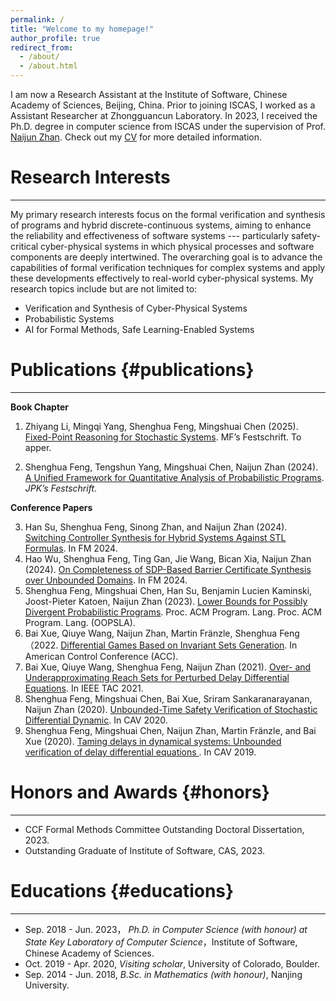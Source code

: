 ```yaml
---
permalink: /
title: "Welcome to my homepage!"
author_profile: true
redirect_from: 
  - /about/
  - /about.html
---
```


I am now a Research Assistant at the Institute of Software, Chinese Academy of Sciences, Beijing, China. Prior to joining ISCAS, I worked as a Assistant Researcher at Zhongguancun Laboratory. In 2023, I received the Ph.D. degree in computer science from ISCAS under the supervision of Prof. [Naijun Zhan](https://lcs.ios.ac.cn/~znj/). Check out my [CV](/files/CV_Shenghua_Feng.pdf) for more detailed information.

# Research Interests
------
My primary research interests focus on the formal verification and synthesis of programs and hybrid discrete-continuous systems, aiming to enhance the reliability and effectiveness of software systems --- particularly safety-critical cyber-physical systems in which physical processes and software components are deeply intertwined. The overarching goal is to advance the capabilities of formal verification techniques for complex systems and apply these developments effectively to real-world cyber-physical systems. My research topics include but are not limited to:
- Verification and Synthesis of Cyber-Physical Systems
- Probabilistic Systems
- AI for Formal Methods, Safe Learning-Enabled Systems


# Publications {#publications}
------

  **Book Chapter**
  1. Zhiyang Li, Mingqi Yang, Shenghua Feng, Mingshuai Chen (2025). [Fixed-Point Reasoning for Stochastic Systems](/#publications). MF’s Festschrift. To apper.

  2. Shenghua Feng, Tengshun Yang, Mingshuai Chen, Naijun Zhan (2024). [A Unified Framework for Quantitative Analysis of Probabilistic Programs](/files/jpk-60.pdf). *JPK’s Festschrift*.

  **Conference Papers**
  <ol start="3">
  <li>Han Su, Shenghua Feng, Sinong Zhan, and Naijun Zhan (2024). <a href="/files/FM2024.pdf">Switching Controller Synthesis for Hybrid Systems Against STL Formulas</a>. In FM 2024. </li>

  <li>Hao Wu, Shenghua Feng, Ting Gan, Jie Wang, Bican Xia, Naijun Zhan (2024). <a href="/files/FM2024_2.pdf">On Completeness of SDP-Based Barrier Certificate Synthesis over Unbounded Domains</a>. In FM 2024. </li>

  <li>Shenghua Feng, Mingshuai Chen, Han Su, Benjamin Lucien Kaminski, Joost-Pieter Katoen, Naijun Zhan (2023). <a href="/files/OOPSLA.pdf">Lower Bounds for Possibly Divergent Probabilistic Programs</a>. Proc. ACM Program. Lang. Proc. ACM Program. Lang. (OOPSLA). </li>

  <li>Bai Xue, Qiuye Wang, Naijun Zhan, Martin Fränzle, Shenghua Feng （2022. <a href="/files/ACC.pdf">Differential Games Based on Invariant Sets Generation</a>. In American Control Conference (ACC). </li>

  <li>Bai Xue, Qiuye Wang, Shenghua Feng, Naijun Zhan (2021). <a href="/files/IEEE_TAC.pdf">Over- and Underapproximating Reach Sets for Perturbed Delay Differential Equations</a>. In IEEE TAC 2021. </li>

  <li>Shenghua Feng, Mingshuai Chen, Bai Xue, Sriram Sankaranarayanan, Naijun Zhan (2020). <a href="/files/CAV2020.pdf">Unbounded-Time Safety Verification of Stochastic Differential Dynamic</a>. In CAV 2020. </li>

  <li>Shenghua Feng, Mingshuai Chen, Naijun Zhan, Martin Fränzle, and Bai Xue (2020). <a href="/files/CAV2019.pdf">Taming delays in dynamical systems: Unbounded verification of delay differential equations </a>. In CAV 2019. </li>
  </ol>


# Honors and Awards {#honors}
------
- CCF Formal Methods Committee Outstanding Doctoral Dissertation, 2023.
- Outstanding Graduate of Institute of Software, CAS, 2023.


# Educations {#educations}
------
- Sep. 2018 - Jun. 2023， *Ph.D. in Computer Science (with honour) at State Key Laboratory of Computer Science*，Institute of Software, Chinese Academy of Sciences.
- Oct. 2019 - Apr. 2020, *Visiting scholar*, University of Colorado, Boulder.
- Sep. 2014 - Jun. 2018, *B.Sc. in Mathematics (with honour)*, Nanjing University.



